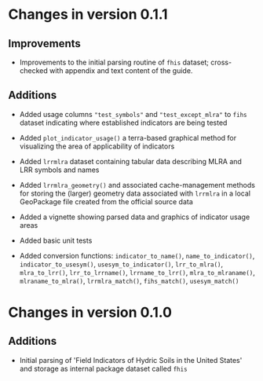# Changes in version 0.1.1

## Improvements

  * Improvements to the initial parsing routine of `fhis` dataset; cross-checked with appendix and text content of the guide.

## Additions

  * Added usage columns `"test_symbols"` and `"test_except_mlra"` to `fihs` dataset indicating where established indicators are being tested

  * Added `plot_indicator_usage()` a terra-based graphical method for visualizing the area of applicability of indicators

  * Added `lrrmlra` dataset containing tabular data describing MLRA and LRR symbols and names

  * Added `lrrmlra_geometry()` and associated cache-management methods for storing the (larger) geometry data associated with `lrrmlra` in a local GeoPackage file created from the official source data
   
  * Added a vignette showing parsed data and graphics of indicator usage areas
  
  * Added basic unit tests
  
  * Added conversion functions: `indicator_to_name()`, `name_to_indicator()`, `indicator_to_usesym()`, `usesym_to_indicator()`, `lrr_to_mlra()`, `mlra_to_lrr()`, `lrr_to_lrrname()`, `lrrname_to_lrr()`, `mlra_to_mlraname()`, `mlraname_to_mlra()`, `lrrmlra_match()`, `fihs_match()`, `usesym_match()`

# Changes in version 0.1.0

## Additions

  * Initial parsing of 'Field Indicators of Hydric Soils in the United States' and storage as internal package dataset called `fhis`
